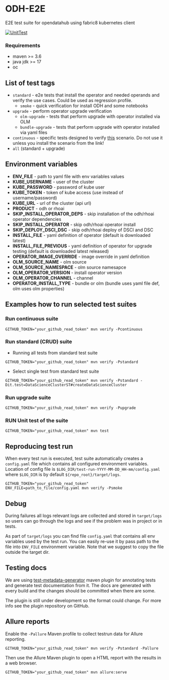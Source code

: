 # ODH-E2E
E2E test suite for opendatahub using fabric8 kubernetes client

[![UnitTest](https://github.com/skodjob/odh-e2e/actions/workflows/test.yaml/badge.svg?branch=main)](https://github.com/ExcelentProject/odh-e2e/actions/workflows/test.yaml)

### Requirements
* maven >= 3.6
* java jdk >= 17
* oc

## List of test tags
* `standard` - e2e tests that install the operator and needed operands and verify the use cases. Could be used as regression profile.
  * `smoke` - quick verification for install ODH and some notebooks
* `upgrade` - perform operator upgrade verification
  * `olm-upgrade` - tests that perform upgrade with operator installed via OLM
  * `bundle-upgrade` - tests that perform upgrade with operator installed via yaml files
* `continuous` - specific tests designed to verify [this](https://github.com/skodjob/deployment-hub/tree/main/open-data-hub) scenario. Do not use it unless you install the scenario from the link!
* `all` (standard + upgrade)

## Environment variables
* **ENV_FILE** - path to yaml file with env variables values
* **KUBE_USERNAME** - user of the cluster
* **KUBE_PASSWORD** - password of kube user
* **KUBE_TOKEN** - token of kube access (use instead of username/password)
* **KUBE_URL** - url of the cluster (api url)
* **PRODUCT** - odh or rhoai
* **SKIP_INSTALL_OPERATOR_DEPS** - skip installation of the odh/rhoai operator dependencies
* **SKIP_INSTALL_OPERATOR** - skip odh/rhoai operator install
* **SKIP_DEPLOY_DSCI_DSC** - skip odh/rhoai deploy of DSCI and DSC
* **INSTALL_FILE** - yaml definition of operator (default is downloaded latest)
* **INSTALL_FILE_PREVIOUS** - yaml definition of operator for upgrade testing (default is downloaded latest released)
* **OPERATOR_IMAGE_OVERRIDE** - image override in yaml definition
* **OLM_SOURCE_NAME** - olm source
* **OLM_SOURCE_NAMESPACE** - olm source namesapce
* **OLM_OPERATOR_VERSION** - install operator version
* **OLM_OPERATOR_CHANNEL** - channel
* **OPERATOR_INSTALL_TYPE** - bundle or olm (bundle uses yaml file def, olm uses olm properties)

## Examples how to run selected test suites

### Run continuous suite
```commandline
GITHUB_TOKEN="your_github_read_token" mvn verify -Pcontinuous
```

### Run standard (CRUD) suite
* Running all tests from standard test suite
```commandline
GITHUB_TOKEN="your_github_read_token" mvn verify -Pstandard
```
* Select single test from standard test suite
```commandline
GITHUB_TOKEN="your_github_read_token" mvn verify -Pstandard -Dit.test=DataScienceClusterST#createDataScienceCluster
```

### Run upgrade suite
```commandline
GITHUB_TOKEN="your_github_read_token" mvn verify -Pupgrade
```

### RUN Unit test of the suite
```commandline
GITHUB_TOKEN="your_github_read_token" mvn test
```

## Reproducing test run
When every test run is executed, test suite automatically creates a `config.yaml` file
which contains all configured environment variables. Location of config file 
is `$LOG_DIR/test-run-YYYY-MM-DD_HH-mm/config.yaml` where `$LOG_DIR` is by
default `${repo_root}/target/logs`.

```commandline
GITHUB_TOKEN="your_github_read_token" ENV_FILE=path_to_file/config.yaml mvn verify -Psmoke
```

## Debug
During failures all logs relevant logs are collected and stored in `target/logs` so users can go through the logs and see if the problem was in project or in tests.

As part of `target/logs` you can find file `config.yaml` that contains all env variables used by the test run. 
You can easily re-use it by pass path to the file into `ENV_FILE` environment variable. 
Note that we suggest to copy the file outside the target dir.

## Testing docs
We are using [test-metadata-generator](https://github.com/skodjob/test-metadata-generator) maven plugin for annotating tests and generate test documentation from it.
The docs are generated with every build and the changes should be committed when there are some.

The plugin is still under development so the format could change.
For more info see the plugin repository on GitHub.

## Allure reports
Enable the `-Pallure` Maven profile to collect testrun data for Allure reporting.

```commandline
GITHUB_TOKEN="your_github_read_token" mvn verify -Pstandard -Pallure
```

Then use the Allure Maven plugin to open a HTML report with the results in a web browser.

```commandline
GITHUB_TOKEN="your_github_read_token" mvn allure:serve
```
